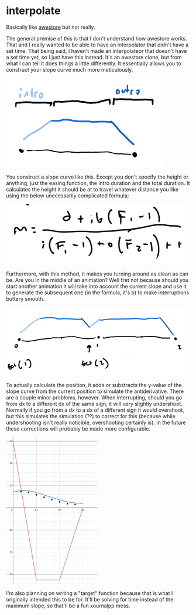 # interpolate

Basically like [awestore](https://github.com/K4rakara/awestore) but not really.

The general premise of this is that I don't understand how awestore works. That
and I really wanted to be able to have an interpolator that didn't have a set
time. That being said, I haven't made an interpolateor that doesn't have a set
time yet, so I just have this instead. It's an awestore clone, but from what I
can tell it does things a little differently. It essentially allows you to
construct your slope curve much more meticulously.

![Example Slope Curve](./images/trapezoid.png)

You construct a slope curve like this. Except you don't specify the height or
anything, just the easing function, the intro duration and the total duration.
It calculates the height it should be at to travel whatever distance you like
using the below unecessarily complicated formula;

![Formula](./images/formula.png)

Furthermore, with this method, it makes you turning around as clean as can be.
Are you in the middle of an animation? Well fret not because should you start
another animation it will take into account the current slope and use it to
generate the subsequent one (in the formula, it's b) to make interruptions
buttery smooth.

![Badly drawn example](./images/double_trapezoid.png)

To actually calculate the position, it adds or substracts the y-value of the
slope curve from the current position to simulate the antiderivative. There are
a couple minor problems, however. When interrupting, should you go from dx to a
different dx of the same sign, it will very slightly undershoot. Normally if you
go from a dx to a dx of a different sign it would overshoot, but this simulates
the simulation (??) to correct for this (because while undershooting isn't
really noticible, overshooting certainly is). In the future these corrections
will probably be made more configurable.

<img src="./images/undershooting.png" width="250" height="400">

I'm also planning on writing a "target" function because that is what I
originally intended this to be for. It'll be solving for time instead of the
maximum slope, so that'll be a fun xournalpp mess.
